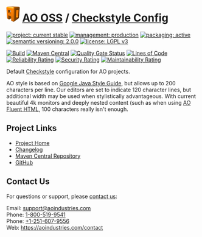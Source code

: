 # [<img src="ao-logo.png" alt="AO Logo" width="35" height="40">](https://github.com/ao-apps) [AO OSS](https://github.com/ao-apps/ao-oss) / [Checkstyle Config](https://github.com/ao-apps/ao-checkstyle-config)

[![project: current stable](https://oss.aoapps.com/ao-badges/project-current-stable.svg)](https://aoindustries.com/life-cycle#project-current-stable)
[![management: production](https://oss.aoapps.com/ao-badges/management-production.svg)](https://aoindustries.com/life-cycle#management-production)
[![packaging: active](https://oss.aoapps.com/ao-badges/packaging-active.svg)](https://aoindustries.com/life-cycle#packaging-active)  
[![semantic versioning: 2.0.0](https://oss.aoapps.com/ao-badges/semver-2.0.0.svg)](http://semver.org/spec/v2.0.0.html)
[![license: LGPL v3](https://oss.aoapps.com/ao-badges/license-lgpl-3.0.svg)](https://www.gnu.org/licenses/lgpl-3.0)

[![Build](https://github.com/ao-apps/ao-checkstyle-config/workflows/Build/badge.svg?branch=master)](https://github.com/ao-apps/ao-checkstyle-config/actions?query=workflow%3ABuild)
[![Maven Central](https://maven-badges.herokuapp.com/maven-central/com.aoapps/ao-checkstyle-config/badge.svg)](https://maven-badges.herokuapp.com/maven-central/com.aoapps/ao-checkstyle-config)
[![Quality Gate Status](https://sonarcloud.io/api/project_badges/measure?branch=master&project=com.aoapps%3Aao-checkstyle-config&metric=alert_status)](https://sonarcloud.io/dashboard?branch=master&id=com.aoapps%3Aao-checkstyle-config)
[![Lines of Code](https://sonarcloud.io/api/project_badges/measure?branch=master&project=com.aoapps%3Aao-checkstyle-config&metric=ncloc)](https://sonarcloud.io/component_measures?branch=master&id=com.aoapps%3Aao-checkstyle-config&metric=ncloc)  
[![Reliability Rating](https://sonarcloud.io/api/project_badges/measure?branch=master&project=com.aoapps%3Aao-checkstyle-config&metric=reliability_rating)](https://sonarcloud.io/component_measures?branch=master&id=com.aoapps%3Aao-checkstyle-config&metric=Reliability)
[![Security Rating](https://sonarcloud.io/api/project_badges/measure?branch=master&project=com.aoapps%3Aao-checkstyle-config&metric=security_rating)](https://sonarcloud.io/component_measures?branch=master&id=com.aoapps%3Aao-checkstyle-config&metric=Security)
[![Maintainability Rating](https://sonarcloud.io/api/project_badges/measure?branch=master&project=com.aoapps%3Aao-checkstyle-config&metric=sqale_rating)](https://sonarcloud.io/component_measures?branch=master&id=com.aoapps%3Aao-checkstyle-config&metric=Maintainability)

Default [Checkstyle](https://checkstyle.org/) configuration for AO projects.

AO style is based on [Google Java Style Guide](https://google.github.io/styleguide/javaguide.html),
but allows up to 200 characters per line.  Our editors are set to indicate 120 character lines, but additional
width may be used when stylistically advantageous.  With current beautiful 4k monitors and deeply nested content
(such as when using [AO Fluent HTML](https://github.com/ao-apps/ao-fluent-html), 100 characters really isn't enough.

## Project Links
* [Project Home](https://oss.aoapps.com/checkstyle-config/)
* [Changelog](https://oss.aoapps.com/checkstyle-config/changelog)
* [Maven Central Repository](https://search.maven.org/artifact/com.aoapps/ao-checkstyle-config)
* [GitHub](https://github.com/ao-apps/ao-checkstyle-config)

## Contact Us
For questions or support, please [contact us](https://aoindustries.com/contact):

Email: [support@aoindustries.com](mailto:support@aoindustries.com)  
Phone: [1-800-519-9541](tel:1-800-519-9541)  
Phone: [+1-251-607-9556](tel:+1-251-607-9556)  
Web: https://aoindustries.com/contact
